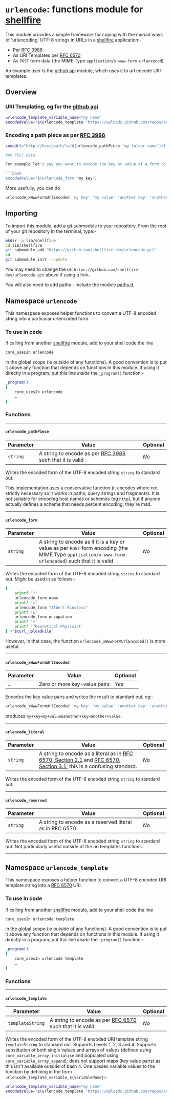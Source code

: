 # `urlencode`: functions module for [shellfire]

This module provides a simple framework for coping with the myriad ways of 'urlencoding' UTF-8 strings in URLs in a [shellfire] application:-

* Per [RFC 3986]
* As URI Templates per [RFC 6570]
* As `POST` form data (the MIME Type `application/x-www-form-urlencoded`)

An example user is the [github api] module, which uses it to url encode URI templates.

## Overview

### URI Templating, eg for the [github api]

```bash
urlencode_template_variable_name="my name"
encodedValue="$(urlencode_template "https://uploads.github.com/repos/octocat/Hello-World/releases/1/assets{?name}")
```

### Encoding a path piece as per [RFC 3986]

```bash
someUrl="http://host/path/to/$(urlencode_pathPiece 'my folder name')/file.txt"

### POST data

For example let's say you want to encode the key or value of a form to be `POST`ed:-

```bash
encodedValue="$(urlencode_form 'my key')
```

More usefully, you can do
```bash
urlencode_xWwwFormUrlEncoded 'my key' 'my value' 'another key' 'another value' >"$curl_uploadFile"
```

## Importing

To import this module, add a git submodule to your repository. From the root of your git repository in the terminal, type:-
```bash
mkdir -p lib/shellfire
cd lib/shellfire
git submodule add "https://github.com/shellfire-dev/urlencode.git"
cd -
git submodule init --update
```

You may need to change the url `https://github.com/shellfire-dev/urlencode.git` above if using a fork.

You will also need to add paths - include the module [paths.d].

## Namespace `urlencode`

This namespace exposes helper functions to convert a UTF-8 encoded string into a particular urlencoded form.

### To use in code

If calling from another [shellfire] module, add to your shell code the line
```bash
core_usesIn urlencode
```
in the global scope (ie outside of any functions). A good convention is to put it above any function that depends on functions in this module. If using it directly in a program, put this line _inside_ the `_program()` function:-

```bash
_program()
{
	core_usesIn urlencode
	…
}
```

### Functions

***
#### `urlencode_pathPiece`

|Parameter|Value|Optional|
|---------|-----|--------|
|`string`|A string to encode as per [RFC 3986] such that it is valid|_No_|

Writes the encoded form of the UTF-8 encoded string `string` to standard out.

This implementation uses a conservative function (it encodes where not strictly necessary so it works in paths, query strings and fragments). It is not suitable for encoding host names or schemes (eg `http`), but if anyone actually defines a scheme that needs percent encoding, they're mad.

***
#### `urlencode_form`

|Parameter|Value|Optional|
|---------|-----|--------|
|`string`|A string to encode as if it is a key or value as per `POST` form encoding (the MIME Type `application/x-www-form-urlencoded`) such that it is valid|_No_|

Writes the encoded form of the UTF-8 encoded string `string` to standard out. Might be used in as follows:-

```bash
{
	printf '?'
	urlencode_form name
	printf '='
	urlencode_form "Albert Einstein"
	printf '&'
	urlencode_form occupation
	printf '='
	printf 'Theoretical Physicist'
} >"$curl_uploadFile"
```

However, in that case, the function `urlencode_xWwwFormUrlEncoded()` is more useful.

***
#### `urlencode_xWwwFormUrlEncoded`

|Parameter|Value|Optional|
|---------|-----|--------|
|`…`|Zero or more key-value pairs|_Yes_|

Encodes the key value pairs and writes the result to standard out, eg:-
```bash
urlencode_xWwwFormUrlEncoded 'my key' 'my value' 'another key' 'another value' >"$curl_uploadFile"
```
produces `my+key=my+value&another+key=another+value`.


***
#### `urlencode_literal`

|Parameter|Value|Optional|
|---------|-----|--------|
|`string`|A string to encode as a literal as in [RFC 6570, Section 2.1](http://tools.ietf.org/html/rfc6570#section-2.1) and [RFC 6570, Section 3.1](http://tools.ietf.org/html/rfc6570#section-2.1); this is a confusing standard.|_No_|

Writes the encoded form of the UTF-8 encoded string `string` to standard out.

***
#### `urlencode_reserved`

|Parameter|Value|Optional|
|---------|-----|--------|
|`string`|A string to encode as a reserved literal as in RFC 6570.|_No_|

Writes the encoded form of the UTF-8 encoded string `string` to standard out. Not particularly useful outside of the uri templates functions.

***

## Namespace `urlencode_template`

This namespace exposes a helper function to convert a UTF-8 encoded URI template string into a [RFC 6570] URI.

### To use in code

If calling from another [shellfire] module, add to your shell code the line
```bash
core_usesIn urlencode template
```
in the global scope (ie outside of any functions). A good convention is to put it above any function that depends on functions in this module. If using it directly in a program, put this line _inside_ the `_program()` function:-

```bash
_program()
{
	core_usesIn urlencode template
	…
}
```

### Functions

***
#### `urlencode_template`

|Parameter|Value|Optional|
|---------|-----|--------|
|`templateString`|A string to encode as per [RFC 6570] such that it is valid|_No_|

Writes the encoded form of the UTF-8 encoded URI template string `templateString` to standard out. Supports Levels 1, 2, 3 and 4. Supports substitution of both single values and arrays of values (defined using `core_variable_array_initialise` and populated using `core_variable_array_append`); does not support maps (key value pairs) as this isn't available outside of bash 4. One passes variable values to the function by defining in the form `urlencode_template_variable_${variableName}`:-

```bash
urlencode_template_variable_name="my name"
encodedValue="$(urlencode_template "https://uploads.github.com/repos/octocat/Hello-World/releases/1/assets{?name}")
```



[RFC 3986]: https://tools.ietf.org/html/rfc3986 "RFC 3986"
[RFC 6570]: http://tools.ietf.org/html/rfc6570 "RFC 6570"
[swaddle]: https://github.com/raphaelcohn/swaddle "Swaddle homepage"
[shellfire]: https://github.com/shellfire-dev "shellfire homepage"
[core]: https://github.com/shellfire-dev/core "shellfire core module homepage"
[paths.d]: https://github.com/shellfire-dev/paths.d "paths.d shellfire module homepage"
[github api]: https://github.com/shellfire-dev/github "github shellfire module homepage"
[jsonwriter]: https://github.com/shellfire-dev/jsonwriter "jsonwriter shellfire module homepage"
[jsonreader]: https://github.com/shellfire-dev/jsonreader "jsonreader shellfire module homepage"
[urlencode]: https://github.com/shellfire-dev/urlencode "urlencode shellfire module homepage"
[unicode]: https://github.com/shellfire-dev/unicode "unicode shellfire module homepage"
[version]: https://github.com/shellfire-dev/version "version shellfire module homepage"
